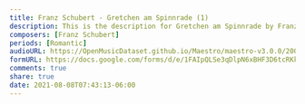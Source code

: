 ```yaml
---
title: Franz Schubert - Gretchen am Spinnrade (1)
description: This is the description for Gretchen am Spinnrade by Franz Schubert
composers: [Franz Schubert]
periods: [Romantic]
audioURL: https://OpenMusicDataset.github.io/Maestro/maestro-v3.0.0/2009/MIDI-Unprocessed_08_R1_2009_01-04_ORIG_MID--AUDIO_08_R1_2009_08_R1_2009_03_WAV.midi
formURL: https://docs.google.com/forms/d/e/1FAIpQLSe3qDlpN6xBHF3D6tcRKkUCq3ptuIYg4b_O0TGb4gCBdsuScg/viewform
comments: true
share: true
date: 2021-08-08T07:43:13-06:00
---
```

